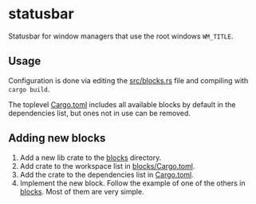 # statusbar

Statusbar for window managers that use the root windows `WM_TITLE`.

## Usage

Configuration is done via editing the [src/blocks.rs](src/blocks.rs) file and compiling with `cargo build`.

The toplevel [Cargo.toml](Cargo.toml) includes all available blocks by default in the dependencies list, but ones not in use can be removed.

## Adding new blocks

1. Add a new lib crate to the [blocks](blocks) directory.
2. Add crate to the workspace list in [blocks/Cargo.toml](blocks/Cargo.toml).
4. Add the crate to the dependencies list in [Cargo.toml](Cargo.toml).
4. Implement the new block. Follow the example of one of the others in [blocks](blocks). Most of them are very simple.
